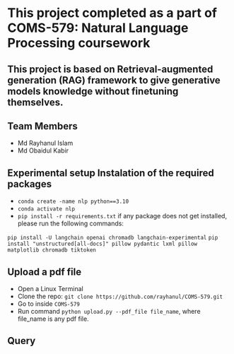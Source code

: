 # This project completed as a part of COMS-579: Natural Language Processing coursework

## This project is based on Retrieval-augmented generation (RAG) framework to give generative models knowledge without finetuning themselves.
## Team Members
- Md Rayhanul Islam
- Md Obaidul Kabir



## Experimental setup Instalation of the required packages
- `conda create -name nlp python==3.10`
- `conda activate nlp`
- `pip install -r requirements.txt`
if any package does not get installed, please run the following commands: 

`pip install -U langchain openai chromadb langchain-experimental`
`pip install "unstructured[all-docs]" pillow pydantic lxml pillow matplotlib chromadb tiktoken`

## Upload a pdf file
- Open a Linux Terminal
- Clone the repo: `git clone https://github.com/rayhanul/COMS-579.git`
- Go to inside `COMS-579`
- Run command `python upload.py --pdf_file file_name`, where file_name is any pdf file. 

## Query 

